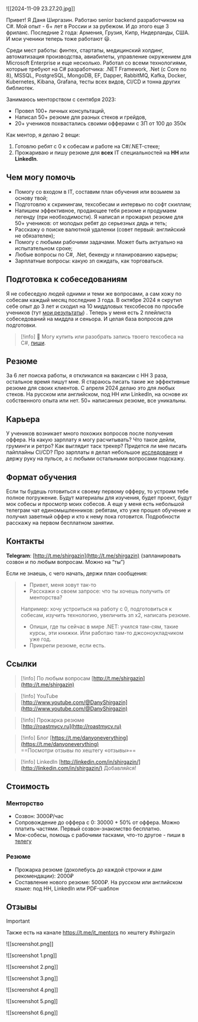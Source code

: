 ![[2024-11-09 23.27.20.jpg]]

Привет! Я Даня Ширгазин. Работаю senior backend разработчиком на C#. Мой опыт - 6+ лет в России и за рубежом. И до этого еще 3 фриланс. Последние 2 года: Армения, Грузия, Кипр, Нидерланды, США. И мои ученики теперь тоже работают 😃.

Среди мест работы: финтех, стартапы, медицинский холдинг, автоматизация производства, авиабилеты, управление окружением для Microsoft Enterprise и еще несколько. 
Работал со всеми технологиями, которые требуют на C# разработчика: .NET Framework, .Net (с Core по 8), MSSQL, PostgreSQL, MongoDB, EF, Dapper, RabbitMQ, Kafka, Docker, Kubernetes, Kibana, Grafana, тесты всех видов, CI/CD и тонна других библиотек.

Занимаюсь менторством с сентября 2023:
- Провел 100+ личных консультаций,
- Написал 50+ резюме для разных стеков и грейдов,
- 20+ учеников похвастались своими офферами с ЗП от 100 до 350к

Как ментор, я делаю 2 вещи: 
1. Готовлю ребят с 0 к собесам и работе на C#/.NET-стеке;
2. Прожариваю и пишу резюме для **всех** IT специальностей на **HH** или **LinkedIn**.

## Чем могу помочь

- Помогу со входом в IT, составим план обучения или возьмем за основу твой;
- Подготовлю к скринингам, техсобесам и интервью по софт скиллам;
- Напишем эффективное, продающее тебя резюме и продумаем легенду (при необходимости). Я написал и прожарил резюме для  50+ учеников: от молодых ребят до серьезных дядь и теть;
- Расскажу о поиске валютной удаленки (совет первый: английский не обязателен);
- Помогу с любыми рабочими задачами. Может быть актуально на испытательном сроке;
- Любые вопросы по C#, .Net, бекенду и планированию карьеры;
- Зарплатные вопросы: какую зп ожидать, как торговаться.

## Подготовка к собеседованиям

Я не собеседую людей одними и теми же вопросами, а сам хожу по собесам каждый месяц последние 3 года. В октябре 2024 я скрутил себе опыт до 3 лет и сходил на 10 миддловых техсобесов по просьбе учеников (тут [мои результаты](https://t.me/danyoneverything/139)) . Теперь у меня есть 2 плейлиста собеседований на миддла и сеньора. И целая база вопросов для подготовки.
> [!info] 🚨 
> Могу купить или разобрать запись твоего техсобеса на C#, [пиши](http://t.me/shirgazin).

## Резюме

За 6 лет поиска работы, я откликался на вакансии с HH 3 раза, остальное время пишут мне. Я стараюсь писать такие же эффективные резюме для своих клиентов. С апреля 2024 делаю это для любых стеков. На русском или английском, под HH или LinkedIn, на основе их собственного опыта или нет. 50+ написанных резюме, все уникальны.

## Карьера

У учеников возникает много похожих вопросов после получения оффера. На какую зарплату я могу расчитывать? Что такое дейли, груминги и ретро? Как выглядит таск трекер? Придется ли мне писать пайплайны CI/CD?
Про зарплаты я делал небольшое [исследование](https://t.me/danyoneverything/25) и держу руку на пульсе, а с любыми остальными вопросами подскажу.

## Формат обучения

Если ты будешь готовиться к своему первому офферу, то устроим тебе полное погружение.
Будут материалы для изучения, будет проект, будут мок собесы и просмотр моих собесов. А еще у меня есть небольшой телеграм чат единомышленников: ребятам, кто уже прошел обучение и получил заветный оффер и кто к нему пока готовится.
Подробности расскажу на первом бесплатном занятии.

## Контакты

**Telegram**: [http://t.me/shirgazin](http://t.me/shirgazin) (запланировать созвон и по любым вопросам. Можно на “ты”)

Если не знаешь, с чего начать, держи план сообщения:

> - Привет, меня зовут так-то
> - Расскажи о своем запросе: что ты хочешь получить от менторства?
> 
> Например: хочу устроиться на работу с 0, подготовиться к собесам, изучить технологию, увеличить зп x2, написать резюме.
> 
> - Опиши, где ты сейчас в мире .NET: учился там-сям, такие курсы, эти книжки. Или работаю там-то джсоноукладчиком уже год.
> - Прикрепи резюме, если есть.

## Ссылки

> [!info] По любым вопросам
> [http://t.me/shirgazin](http://t.me/shirgazin)

> [!info] YouTube  
> [http://www.youtube.com/@DanyShirgazin](http://www.youtube.com/@DanyShirgazin)  

> [!info] Прожарка резюме  
> [http://roastmycv.ru](http://roastmycv.ru)  

> [!info] Блог
> [https://t.me/danyoneverything](https://t.me/danyoneverything)  
> ==Посмотри отзывы по хештегу «отзывы»==

> [!info] LinkedIn
>  [http://linkedin.com/in/shirgazin/](http://linkedin.com/in/shirgazin/) Добавляйся!
> 

## Стоимость

### Менторство

- Созвон: 3000₽/час
- Сопровождение до оффера с 0: 30000 + 50% от оффера. Можно платить частями. Первый созвон-знакомство бесплатно.
- Мок-собесы, помощь с рабочими тасками, что-то другое - пиши в [телегу](http://t.me/shirgazin)

### Резюме

- Прожарка резюме (доколебусь до каждой строчки и дам рекомендации): 2000₽ 
- Составление нового резюме: 5000₽. На русском или английском языке: под HH, LinkedIn или PDF-шаблон

## Отзывы

> [!important]  
> Также есть на канале https://t.me/it_mentors по хештегу \#shirgazin  

![[screenshot.png]]

![[screenshot 1.png]]

![[screenshot 2.png]]

![[screenshot 3.png]]

![[screenshot 4.png]]

![[screenshot 5.png]]

![[screenshot 6.png]]

